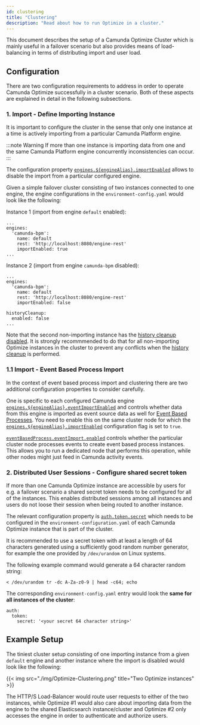 ```yaml
---
id: clustering
title: "Clustering"
description: "Read about how to run Optimize in a cluster."
---
```


This document describes the setup of a Camunda Optimize Cluster which is mainly useful in a failover scenario but also provides means of load-balancing in terms of distributing import and user load.

## Configuration

There are two configuration requirements to address in order to operate Camunda Optimize successfully in a cluster scenario.
Both of these aspects are explained in detail in the following subsections.

### 1. Import - Define Importing Instance

It is important to configure the cluster in the sense that only one instance at a time is actively importing from a particular Camunda Platform engine.

:::note Warning
If more than one instance is importing data from one and the same Camunda Platform engine concurrently inconsistencies can occur.
:::

The configuration property [`engines.${engineAlias}.importEnabled`](../configuration/#connection-to-camunda-bpm-platform) allows to disable the import from a particular configured engine.

Given a simple failover cluster consisting of two instances connected to one engine, the engine configurations in the `environment-config.yaml` would look like the following:

Instance 1 (import from engine `default` enabled):
```
...
engines:
  'camunda-bpm':
    name: default
    rest: 'http://localhost:8080/engine-rest'
    importEnabled: true
...
```

Instance 2 (import from engine `camunda-bpm` disabled):
```
...
engines:
  'camunda-bpm':
    name: default
    rest: 'http://localhost:8080/engine-rest'
    importEnabled: false

historyCleanup:
  enabled: false
...
```

Note that the second non-importing instance has the [history cleanup disabled](../configuration/#history-cleanup-settings). It is strongly recommmended to do that for all non-importing Optimize instances in the cluster to prevent any conflicts when the [history cleanup](../history-cleanup/) is performed.

### 1.1 Import - Event Based Process Import

In the context of event based process import and clustering there are two additional configuration properties to consider carefully.

One is specific to each configured Camunda engine [`engines.${engineAlias}.eventImportEnabled`](../configuration/#connection-to-camunda-bpm-platform) and controls whether data from this engine is imported as event source data as well for [Event Based Processes](./../../../components/optimize/userguide/additional-features/event-based-processes.md). You need to enable this on the same cluster node for which the [`engines.${engineAlias}.importEnabled`](../configuration/#connection-to-camunda-bpm-platform) configuration flag is set to `true`. 

[`eventBasedProcess.eventImport.enabled`](../configuration/#event-based-process-configuration) controls whether the particular cluster node processes events to create event based process instances. This allows you to run a dedicated node that performs this operation, while other nodes might just feed in Camunda activity events.

### 2. Distributed User Sessions - Configure shared secret token

If more than one Camunda Optimize instance are accessible by users for e.g. a failover scenario a shared secret token needs to be configured for all of the instances.
This enables distributed sessions among all instances and users do not loose their session when being routed to another instance.

The relevant configuration property is [`auth.token.secret`](../configuration/#security) which needs to be configured in the `environment-configuration.yaml` of each Camunda Optimize instance that is part of the cluster.

It is recommended to use a secret token with at least a length of 64 characters generated using a sufficiently good random number generator, for example the one provided by `/dev/urandom` on Linux systems.

The following example command would generate a 64 character random string:
```
< /dev/urandom tr -dc A-Za-z0-9 | head -c64; echo
```

The corresponding `environment-config.yaml` entry would look the **same for all instances of the cluster**:
```
auth:
  token:
    secret: '<your secret 64 character string>'
```


## Example Setup

The tiniest cluster setup consisting of one importing instance from a given `default` engine and another instance where the import is disabled would look like the following:

{{< img src="./img/Optimize-Clustering.png" title="Two Optimize instances" >}}

The HTTP/S Load-Balancer would route user requests to either of the two instances, while Optimize #1 would also care about importing data from the engine to the shared 
Elasticsearch instance/cluster and Optimize #2 only accesses the engine in order to authenticate and authorize users.
